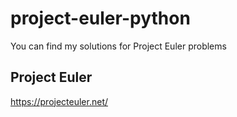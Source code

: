 # project-euler-python
You can find my solutions for Project Euler problems

## Project Euler

<https://projecteuler.net/>
